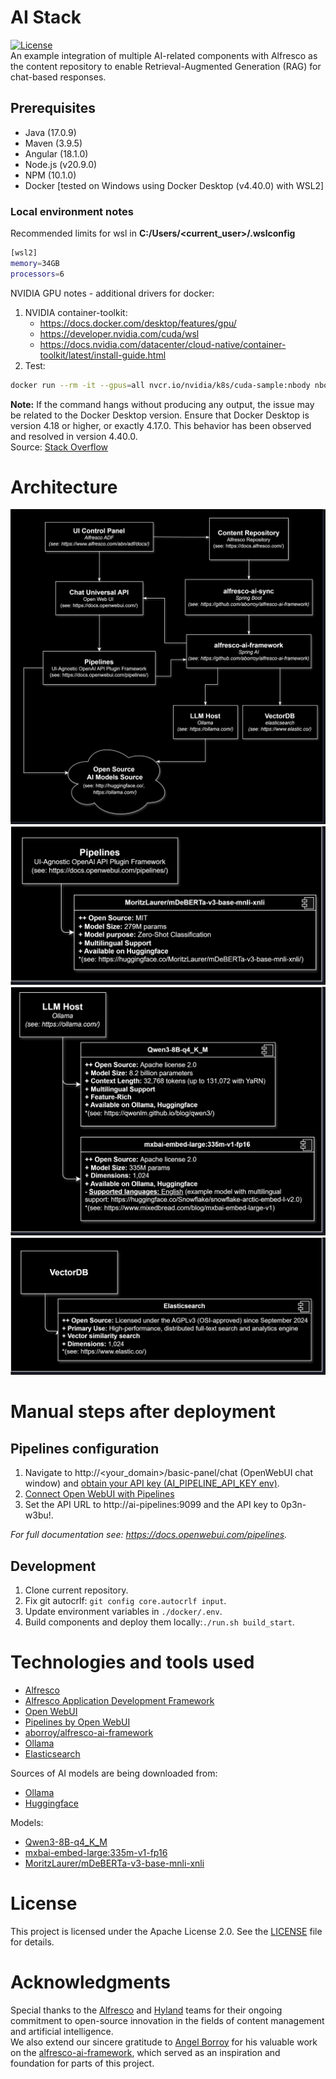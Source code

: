 # **AI Stack**
[![License](https://img.shields.io/badge/license-Apache%202.0-blue.svg)](https://opensource.org/licenses/Apache-2.0)  
An example integration of multiple AI-related components with Alfresco as the content repository to enable Retrieval-Augmented Generation (RAG) for chat-based responses.

## **Prerequisites**
- Java (17.0.9)
- Maven (3.9.5)
- Angular (18.1.0)
- Node.js (v20.9.0)
- NPM (10.1.0)
- Docker \[tested on Windows using Docker Desktop (v4.40.0) with WSL2\]

### Local environment notes
Recommended limits for wsl in **C:/Users/<current_user>/.wslconfig**
```sh
[wsl2]
memory=34GB 
processors=6
```
NVIDIA GPU notes - additional drivers for docker:  
1. NVIDIA container-toolkit:  
   - https://docs.docker.com/desktop/features/gpu/  
   - https://developer.nvidia.com/cuda/wsl  
   - https://docs.nvidia.com/datacenter/cloud-native/container-toolkit/latest/install-guide.html  
2. Test:  
```sh
docker run --rm -it --gpus=all nvcr.io/nvidia/k8s/cuda-sample:nbody nbody -gpu -benchmark
```
**Note:** If the command hangs without producing any output, the issue may be related to the Docker Desktop version. Ensure that Docker Desktop is version 4.18 or higher, or exactly 4.17.0.
This behavior has been observed and resolved in version 4.40.0.  
Source: [Stack Overflow](https://stackoverflow.com/questions/75809278/running-docker-desktop-containers-with-gpus-tag-hangs-without-any-response-in)

# **Architecture**
![generalArch](./docs/drawio/ai-stack-arch-Dark.drawio.svg)
![generalArch](./docs/drawio/ai-stack-Pipelines-Dark.drawio.svg)
![generalArch](./docs/drawio/ai-stack-Ollama-Dark.drawio.svg)
![generalArch](./docs/drawio/ai-stack-VectorDB-Dark.drawio.svg)

# Manual steps after deployment
## Pipelines configuration
1. Navigate to http://\<your_domain\>/basic-panel/chat (OpenWebUI chat window) and [obtain your API key (AI_PIPELINE_API_KEY env)](https://docs.openwebui.com/getting-started/api-endpoints/).
2. [Connect Open WebUI with Pipelines](https://docs.openwebui.com/tutorials/integrations/langfuse#step-3-connecting-open-webui-with-pipelines)
4. Set the API URL to http://ai-pipelines:9099 and the API key to 0p3n-w3bu!.

*For full documentation see: https://docs.openwebui.com/pipelines.*

## Development
1. Clone current repository.
2. Fix git autocrlf:
`git config core.autocrlf input`.
3. Update environment variables in `./docker/.env`.
3. Build components and deploy them locally:`./run.sh build_start`.

# Technologies and tools used
- [Alfresco](https://docs.alfresco.com/)
- [Alfresco Application Development Framework](https://www.alfresco.com/abn/adf/docs/)
- [Open WebUI](https://docs.openwebui.com/)  
- [Pipelines by Open WebUI](https://docs.openwebui.com/pipelines/)
- [aborroy/alfresco-ai-framework](https://github.com/aborroy/alfresco-ai-framework/)
- [Ollama](https://ollama.com/)
- [Elasticsearch](https://github.com/elastic/elasticsearch/)

Sources of AI models are being downloaded from:  
- [Ollama](https://ollama.com/search)
- [Huggingface](https://huggingface.co/models)

Models:  
- [Qwen3-8B-q4_K_M](https://qwenlm.github.io/blog/qwen3)
- [mxbai-embed-large:335m-v1-fp16](https://www.mixedbread.com/blog/mxbai-embed-large-v1)
- [MoritzLaurer/mDeBERTa-v3-base-mnli-xnli](https://huggingface.co/MoritzLaurer/mDeBERTa-v3-base-mnli-xnli)

# License
This project is licensed under the Apache License 2.0. See the [LICENSE](LICENSE) file for details.

# Acknowledgments
Special thanks to the [Alfresco](https://www.hyland.com/en/solutions/products/alfresco-platform) and [Hyland](https://www.hyland.com/en) teams for their ongoing commitment to open-source innovation in the fields of content management and artificial intelligence.  
We also extend our sincere gratitude to [Angel Borroy](https://github.com/aborroy) for his valuable work on the [alfresco-ai-framework](https://github.com/aborroy/alfresco-ai-framework), which served as an inspiration and foundation for parts of this project.
